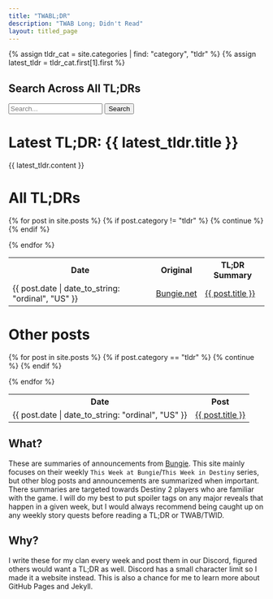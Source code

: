 ```yaml
---
title: "TWABL;DR"
description: "TWAB Long; Didn't Read"
layout: titled_page
---
```


{% assign tldr_cat = site.categories | find: "category", "tldr" %}
{% assign latest_tldr = tldr_cat.first[1].first %}

## Search Across All TL;DRs

<div class="header-search">
  <form class="header-search-form" action="/search/" method="get">
    <input type="text" id="search-box" placeholder="Search..." name="query">
    <input type="submit" value="Search">
  </form>
</div>

# Latest TL;DR: {{ latest_tldr.title }}

{{ latest_tldr.content }}


# All TL;DRs

<table><tr><th>Date</th><th>Original</th><th>TL;DR Summary</th></tr>

{% for post in site.posts %}
    {% if post.category != "tldr" %}
        {% continue %}
    {% endif %}
    <tr><td> {{ post.date | date_to_string: "ordinal", "US" }} </td><td> <a href="{{ post.bungie_url }}">Bungie.net</a> </td><td> <a href="{{ post.url | relative_url }}">{{ post.title }}</a> </td></tr>
{% endfor %}

</table>

# Other posts

<table><tr><th>Date</th><th>Post</th></tr>

{% for post in site.posts %}
    {% if post.category == "tldr" %}
        {% continue %}
    {% endif %}
    <tr><td> {{ post.date | date_to_string: "ordinal", "US" }}</td><td><a href="{{ post.url | relative_url }}">{{ post.title }}</a></td></tr>
{% endfor %}
</table>

## What?

These are summaries of announcements from [Bungie](https://bungie.net). This site mainly focuses on their weekly `This Week at Bungie`/`This Week in Destiny` series, but other blog posts and announcements are summarized when important. There summaries are targeted towards Destiny 2 players who are familiar with the game. I will do my best to put spoiler tags on any major reveals that happen in a given week, but I would always recommend being caught up on any weekly story quests before reading a TL;DR or TWAB/TWID.

## Why?

I write these for my clan every week and post them in our Discord, figured others would want a TL;DR as well. Discord has a small character limit so I made it a website instead. This is also a chance for me to learn more about GitHub Pages and Jekyll.
